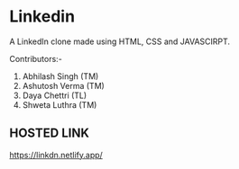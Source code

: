# Linkedin

A LinkedIn clone made using HTML, CSS and JAVASCIRPT.

Contributors:-

1. Abhilash Singh (TM)
2. Ashutosh Verma (TM)
3. Daya Chettri (TL)
4. Shweta Luthra (TM)

## HOSTED LINK
https://linkdn.netlify.app/
